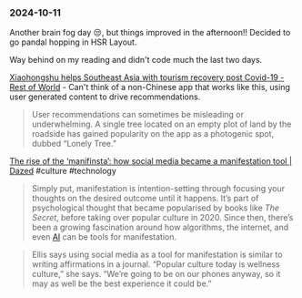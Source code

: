 ### 2024-10-11
Another brain fog day 😒, but things improved in the afternoon!! Decided to go pandal hopping in HSR Layout. 

Way behind on my reading and didn't code much the last two days.

[Xiaohongshu helps Southeast Asia with tourism recovery post Covid-19 - Rest of World](https://restofworld.org/2024/xiaohongshu-southeast-asia-tourism/) - Can't think of a non-Chinese app that works like this, using user generated content to drive recommendations.

> User recommendations can sometimes be misleading or underwhelming. A single tree located on an empty plot of land by the roadside has gained popularity on the app as a photogenic spot, dubbed “Lonely Tree.”


[The rise of the ‘manifinsta’: how social media became a manifestation tool | Dazed](https://www.dazeddigital.com/life-culture/article/64823/1/the-rise-of-the-manifinsta-how-the-internet-became-a-manifestation-tool) #culture #technology

> Simply put, manifestation is intention-setting through focusing your thoughts on the desired outcome until it happens. It’s part of psychological thought that became popularised by books like _The Secret_, before taking over popular culture in 2020. Since then, there’s been a growing fascination around how algorithms, the internet, and even [AI](https://www.tiktok.com/@hood.winkler/video/7392317842416258335?_r=1&_t=8py2n5V0rNr) can be tools for manifestation.

> Ellis says using social media as a tool for manifestation is similar to writing affirmations in a journal. “Popular culture today is wellness culture,” she says. “We’re going to be on our phones anyway, so it may as well be the best experience it could be.”
